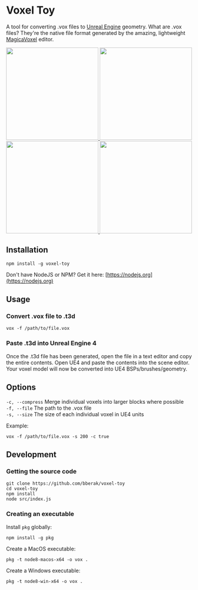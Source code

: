 # Voxel Toy

A tool for converting .vox files to [Unreal Engine](https://www.unrealengine.com/) geometry. What are .vox files? They're the native file format generated by the amazing, lightweight [MagicaVoxel](https://ephtracy.github.io/) editor.

<p align="center">
  	<a href="https://github.com/bberak/voxel-toy/master/assets/images/mv-1.png">
    	<img src="https://github.com/bberak/voxel-toy/master/assets/images/mv-1.png" height="250" width="250" />
	</a>
	<a href="https://github.com/bberak/voxel-toy/master/assets/images/ut-1.png">
    	<img src="https://github.com/bberak/voxel-toy/master/assets/images/ut-1.png" height="250" width="250" />
	</a>
	<br />
	<a href="https://github.com/bberak/voxel-toy/master/assets/images/ut-2.png">
    	<img src="https://github.com/bberak/voxel-toy/master/assets/images/ut-2.png" height="250" width="250" />
	</a>
	<a href="https://github.com/bberak/voxel-toy/master/assets/images/mv-2.png">
    	<img src="https://github.com/bberak/voxel-toy/master/assets/images/mv-2.png" height="250" width="250" />
	</a>
</p>

## Installation

```
npm install -g voxel-toy
```

Don't have NodeJS or NPM? Get it here: [https://nodejs.org](https://nodejs.org)

## Usage

### Convert .vox file to .t3d

```
vox -f /path/to/file.vox
```

### Paste .t3d into Unreal Engine 4

Once the .t3d file has been generated, open the file in a text editor and copy the entire contents. Open UE4 and paste the contents into the scene editor. Your voxel model will now be converted into UE4 BSPs/brushes/geometry.

## Options

`-c, --compress` Merge individual voxels into larger blocks where possible <br/>
`-f, --file` The path to the .vox file <br/>
`-s, --size` The size of each individual voxel in UE4 units <br/>

Example:

`vox -f /path/to/file.vox -s 200 -c true`

## Development

### Getting the source code

```
git clone https://github.com/bberak/voxel-toy
cd voxel-toy
npm install
node src/index.js
```

### Creating an executable

Install `pkg` globally:

```
npm install -g pkg
```

Create a MacOS executable:

```
pkg -t node8-macos-x64 -o vox .
```

Create a Windows executable:

```
pkg -t node8-win-x64 -o vox .
```